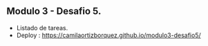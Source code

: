 ## Modulo 3 - Desafio 5.

- Listado de tareas.
- Deploy : https://camilaortizborquez.github.io/modulo3-desafio5/
